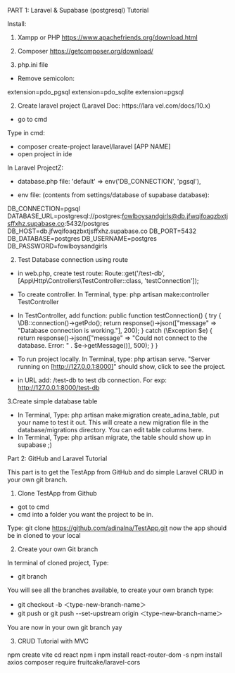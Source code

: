 PART 1: Laravel & Supabase (postgresql) Tutorial

Install:
1. Xampp or PHP https://www.apachefriends.org/download.html
2. Composer https://getcomposer.org/download/

1. php.ini file
- Remove semicolon:

extension=pdo_pgsql
extension=pdo_sqlite
extension=pgsql

2. Create laravel project (Laravel Doc: https://lara vel.com/docs/10.x)
- go to cmd

Type in cmd:
- composer create-project laravel/laravel [APP NAME]
- open project in ide

In Laravel ProjectZ:
- database.php file:
 'default' => env('DB_CONNECTION', 'pgsql'),

- env file: (contents from settings/database of supabase database):

DB_CONNECTION=pgsql
DATABASE_URL=postgresql://postgres:fowlboysandgirls@db.jfwqifoaqzbxtjsffxhz.supabase.co:5432/postgres
DB_HOST=db.jfwqifoaqzbxtjsffxhz.supabase.co
DB_PORT=5432
DB_DATABASE=postgres
DB_USERNAME=postgres
DB_PASSWORD=fowlboysandgirls

2. Test Database connection using route
- in web.php, create test route: 
Route::get('/test-db', [App\Http\Controllers\TestController::class, 'testConnection']);

- To create controller. In Terminal, type: php artisan make:controller TestController

- In TestController, add function:
public function testConnection()
{
    try {
        \DB::connection()->getPdo();
        return response()->json(["message" => "Database connection is working."], 200);
    } catch (\Exception $e) {
        return response()->json(["message" => "Could not connect to the database. Error: " . $e->getMessage()], 500);
    }
}

- To run project locally. In Terminal, type: php artisan serve. "Server running on [http://127.0.0.1:8000]" should show, click to see the project.

- in URL add: /test-db to test db connection. For exp: http://127.0.0.1:8000/test-db


3.Create simple database table
- In Terminal, Type: php artisan make:migration create_adina_table, put your name to test it out. This will create a new migration file in the database/migrations directory. You can edit table columns here. 
- In Terminal, Type: php artisan migrate, the table should show up in supabase ;)

Part 2: GitHub and Laravel Tutorial

This part is to get the TestApp from GitHub and do simple Laravel CRUD in your own git branch.

1. Clone TestApp from Github
- got to cmd
- cmd into a folder you want the project to be in.

Type: 
git clone https://github.com/adinalna/TestApp.git
now the app should be in cloned to your local

2. Create your own Git branch

In terminal of cloned project, Type:
- git branch

You will see all the branches available, to create your own branch type: 
- git checkout -b ＜type-new-branch-name＞
- git push or git push --set-upstream origin ＜type-new-branch-name＞


You are now in your own git branch yay

3. CRUD Tutorial with MVC

npm create vite
cd react
npm i
npm install react-router-dom -s
npm install axios
composer require fruitcake/laravel-cors